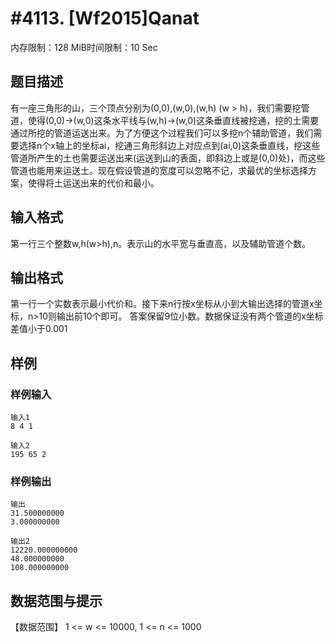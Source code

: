 # #4113. [Wf2015]Qanat

内存限制：128 MiB时间限制：10 Sec

## 题目描述

有一座三角形的山，三个顶点分别为(0,0),(w,0),(w,h) (w > h)，我们需要挖管道，使得(0,0)->(w,0)这条水平线与(w,h)->(w,0)这条垂直线被挖通，挖的土需要通过所挖的管道运送出来。为了方便这个过程我们可以多挖n个辅助管道，我们需要选择n个x轴上的坐标ai，挖通三角形斜边上对应点到(ai,0)这条垂直线，挖这些管道所产生的土也需要运送出来(运送到山的表面，即斜边上或是(0,0)处)，而这些管道也能用来运送土。现在假设管道的宽度可以忽略不记，求最优的坐标选择方案，使得将土运送出来的代价和最小。

## 输入格式

第一行三个整数w,h(w>h),n。表示山的水平宽与垂直高，以及辅助管道个数。

## 输出格式

第一行一个实数表示最小代价和。接下来n行按x坐标从小到大输出选择的管道x坐标，n>10则输出前10个即可。
答案保留9位小数。数据保证没有两个管道的x坐标差值小于0.001

## 样例

### 样例输入

    
    输入1
    8 4 1
    
    输入2
    195 65 2
    

### 样例输出

    
    输出
    31.500000000
    3.000000000
    
    输出2
    12220.000000000
    48.000000000
    108.000000000
    

## 数据范围与提示

【数据范围】
1 <= w <= 10000, 1 <= n <= 1000
